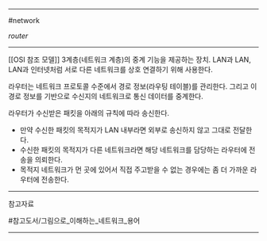 
---

#network 

*router*

---

[[OSI 참조 모델]] 3계층(네트워크 계층)의 중계 기능을 제공하는 장치.
LAN과 LAN, LAN과 인터넷처럼 서로 다른 네트워크를 상호 연결하기 위해 사용한다.

라우터는 네트워크 프로토콜 수준에서 경로 정보(라우팅 테이블)를 관리한다. 그리고 이 경로 정보를 기반으로 수신지의 네트워크로 통신 데이터를 중계한다.

라우터가 수신받은 패킷을 아래의 규칙에 따라 송신한다.

- 만약 수신한 패킷의 목적지가 LAN 내부라면 외부로 송신하지 않고 그대로 전달한다.
- 수신한 패킷의 목적지가 다른 네트워크라면 해당 네트워크를 담당하는 라우터에 전송을 의뢰한다.
- 목적지 네트워크가 먼 곳에 있어서 직접 주고받을 수 없는 경우에는 좀 더 가까운 라우터에 전송한다.

---

참고자료

#참고도서/그림으로_이해하는_네트워크_용어

---
